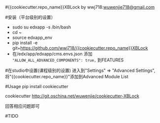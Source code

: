 #{{cookiecutter.repo_name}}XBLock 
by wwj718:<wuwenjie718@gmail.com>


#安装（平台级别的设置）
*  sudo su edxapp -s /bin/bash
*  cd ~
*  source edxapp_env
*  pip install -e git+https://github.com/wwj718/{{cookiecutter.repo_name}}XBLock
*  在/edx/app/edxapp/cms.envs.json 添加 `"ALLOW_ALL_ADVANCED_COMPONENTS": true,` 到FEATURES

#在studio中设置(课程级别的设置)
进入到"Settings" ⇒ "Advanced Settings",将"{{cookiecutter.repo_name}}"添加到Advanced Module List

#Usage
pip install cookiecutter

cookiecutter http://git.oschina.net/wuwenjie/cookiecutter-XBLock

回答相应问题即可

#TIDO
